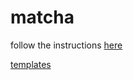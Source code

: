 # matcha

follow the instructions [here](https://discord.gg/pVhMuxQ)

[templates](https://matchatemplates.netlify.com)
